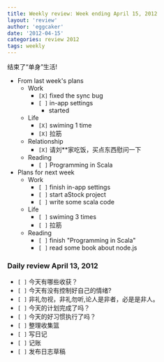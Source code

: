 ```yaml
---
title: Weekly review: Week ending April 15, 2012 
layout: 'review'
author: 'eggcaker'
date: '2012-04-15'
categories: review 2012
tags: weekly
---
```



结束了“单身”生活!

  * From last week's plans 
    * Work 
      * `[X]` fixed the sync bug 
      * `[ ]` in-app settings 
        * started 
    * Life 
      * `[X]` swiming 1 time 
      * `[X]` 拉筋 
    * Relationship 
      * `[X]` 请刘**家吃饭，买点东西慰问一下 
    * Reading 
      * `[ ]` Programming in Scala 
  * Plans for next week 
    * Work 
      * `[ ]` finish in-app settings 
      * `[ ]` start aStock project 
      * `[ ]` write some scala code 
    * Life 
      * `[ ]` swiming 3 times 
      * `[ ]` 拉筋 
    * Reading 
      * `[ ]` finish "Programming in Scala" 
      * `[ ]` read some book about node.js 

### Daily review April 13, 2012

  * `[ ]` 今天有哪些收获？ 
  * `[ ]` 今天有没有控制好自己的情绪? 
  * `[ ]` 非礼勿视，非礼勿听,论人是非者，必是是非人。 
  * `[ ]` 今天的计划完成了吗？ 
  * `[ ]` 今天的好习惯执行了吗？ 
  * `[ ]` 整理收集篮 
  * `[ ]` 写日记 
  * `[ ]` 记账 
  * `[ ]` 发布日志草稿 

